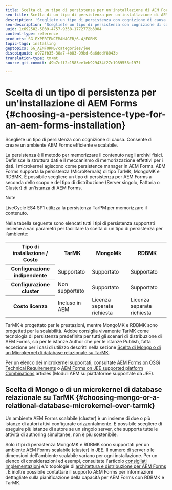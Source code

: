 ```yaml
---
title: Scelta di un tipo di persistenza per un'installazione di AEM Forms
seo-title: Scelta di un tipo di persistenza per un'installazione di AEM Forms
description: 'Scegliete un tipo di persistenza con cognizione di causa. Consente di creare un ambiente AEM Forms efficiente e scalabile. '
seo-description: 'Scegliete un tipo di persistenza con cognizione di causa. Consente di creare un ambiente AEM Forms efficiente e scalabile. '
uuid: 1c692502-5039-4757-9358-1772772b3904
content-type: reference
products: SG_EXPERIENCEMANAGER/6.4/FORMS
topic-tags: installing
geptopics: SG_AEMFORMS/categories/jee
discoiquuid: a972fb35-38a7-4b83-99bd-6a6dddf8043b
translation-type: tm+mt
source-git-commit: 49b7cff2c1583ee1eb929434f27c1989558e197f

---
```



# Scelta di un tipo di persistenza per un&#39;installazione di AEM Forms {#choosing-a-persistence-type-for-an-aem-forms-installation}

Scegliete un tipo di persistenza con cognizione di causa. Consente di creare un ambiente AEM Forms efficiente e scalabile.

La persistenza è il metodo per memorizzare il contenuto negli archivi fisici. Definisce la struttura dati e il meccanismo di memorizzazione effettivi per i dati. I microkernel agiscono come persistence manager in AEM Forms. AEM Forms supporta la persistenza (MicroKernals) di tipo TarMK, MongoMK e RDBMK. È possibile scegliere un tipo di persistenza per AEM Forms a seconda dello scopo e del tipo di distribuzione (Server singolo, Fattoria o Cluster) di un&#39;istanza di AEM Forms.

>[!NOTE]
>
>LiveCycle ES4 SP1 utilizza la persistenza TarPM per memorizzare il contenuto.

Nella tabella seguente sono elencati tutti i tipi di persistenza supportati insieme a vari parametri per facilitare la scelta di un tipo di persistenza per l’ambiente:

<table> 
 <tbody>
  <tr>
   <th><strong>Tipo di installazione / Costo</strong></th> 
   <th><strong>TarMK</strong></th> 
   <th><strong>MongoMk</strong></th> 
   <th><strong>RDBMK</strong></th> 
  </tr>
  <tr>
   <th><strong>Configurazione indipendente</strong></th> 
   <td>Supportato<br /> </td> 
   <td>Supportato</td> 
   <td>Supportato</td> 
  </tr>
  <tr>
   <th><strong>Configurazione cluster</strong></th> 
   <td>Non supportato</td> 
   <td>Supportato</td> 
   <td>Supportato</td> 
  </tr>
  <tr>
   <th><strong>Costo licenza</strong></th> 
   <td>Incluso in AEM </td> 
   <td>Licenza separata richiesta</td> 
   <td>Licenza separata richiesta</td> 
  </tr>
 </tbody>
</table>

TarMK è progettato per le prestazioni, mentre MongoMK e RDBMK sono progettati per la scalabilità. Adobe consiglia vivamente TarMK come tecnologia di persistenza predefinita per tutti gli scenari di distribuzione di AEM Forms, sia per le istanze Author che per le istanze Publish, fatta eccezione per i casi di utilizzo descritti nella sezione [Scelta di Mongo o di un Microkernel di database relazionale su TarMK](#p-choosing-mongo-or-a-relational-database-microkernel-over-tarmk-p).

Per un elenco dei microkernel supportati, consultate [AEM Forms on OSGi Technical Requirements](/help/sites-deploying/technical-requirements.md) o [AEM Forms on JEE supported platform Combinations](/help/forms/using/aem-forms-jee-supported-platforms.md) articles (Moduli AEM su piattaforme supportate da JEE).

## Scelta di Mongo o di un microkernel di database relazionale su TarMK {#choosing-mongo-or-a-relational-database-microkernel-over-tarmk}

Un ambiente AEM Forms scalabile (cluster) è un insieme di due o più istanze di autori attivi configurate orizzontalmente. È possibile scegliere di eseguire più istanze di autore se un singolo server, che supporta tutte le attività di authoring simultanee, non è più sostenibile.

Solo i tipi di persistenza MongoMK e RDBMK sono supportati per un ambiente AEM Forms scalabile (cluster) in JEE. Il numero di server o le dimensioni dell&#39;ambiente scalabile variano per ogni installazione. Per un elenco di considerazioni ed esempi, consultate l&#39;articolo [consigliati Implementazioni](/help/sites-deploying/recommended-deploys.md) e/o topologie di [architettura e distribuzione per AEM Forms](/help/forms/using/aem-forms-architecture-deployment.md) . È inoltre possibile contattare il supporto AEM Forms per informazioni dettagliate sulla pianificazione della capacità per AEM Forms con RDBMK e TarMK.
